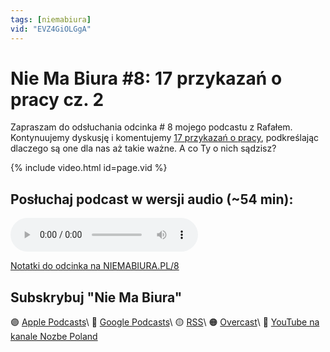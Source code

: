```yaml
---
tags: [niemabiura]
vid: "EVZ4GiOLGgA"
---
```


# Nie Ma Biura #8: 17 przykazań o pracy cz. 2

Zapraszam do odsłuchania odcinka # 8 mojego podcastu z Rafałem. Kontynuujemy dyskusję i komentujemy [17 przykazań o pracy](/17), podkreślając dlaczego są one dla nas aż takie ważne. A co Ty o nich sądzisz?

{% include video.html id=page.vid %}

<!--More-->

## Posłuchaj podcast w wersji audio (~54 min):

<audio controls>
<source src="https://media.transistor.fm/419e1292/4ae57119.mp3" type="audio/mpeg">
</audio>



[Notatki do odcinka na NIEMABIURA.PL/8](https://niemabiura.pl/8)

## Subskrybuj "Nie Ma Biura"

🟣 [Apple Podcasts](https://podcasts.apple.com/pl/podcast/nie-ma-biura/id1526795631)\\
🔵 [Google Podcasts](https://podcasts.google.com/feed/aHR0cHM6Ly9mZWVkcy50cmFuc2lzdG9yLmZtL25pZW1hYml1cmE)\\
🟡 [RSS](https://nozbe.com/niemabiura.rss)\\
🟠 [Overcast](https://overcast.fm/itunes1526795631/nie-ma-biura)\\
🔴 [YouTube na kanale Nozbe Poland](https://youtube.com/NozbePoland)

[n]: https://nozbe.com/pl/?a=mike